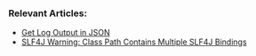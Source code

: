 ### Relevant Articles:

- [Get Log Output in JSON](https://www.baeldung.com/java-log-json-output)
- [SLF4J Warning: Class Path Contains Multiple SLF4J Bindings](https://www.baeldung.com/slf4j-classpath-multiple-bindings)
